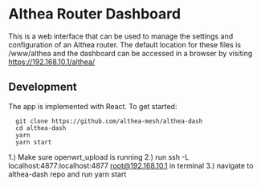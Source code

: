 # Althea Router Dashboard

This is a web interface that can be used to manage the settings and configuration of an Althea router. The default location for these files is /www/althea and the dashboard can be accessed in a browser by visiting https://192.168.10.1/althea/

## Development

The app is implemented with React. To get started:

```
  git clone https://github.com/althea-mesh/althea-dash
  cd althea-dash
  yarn
  yarn start
```

1.) Make sure openwrt_upload is running
2.) run ssh -L localhost:4877:localhost:4877 root@192.168.10.1 in terminal
3.) navigate to althea-dash repo and run yarn start
